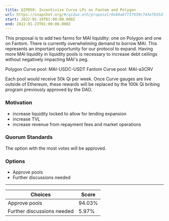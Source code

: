 ```yaml
---
title: QIP059: Incentivize Curve LPs on Fantom and Polygon
url: https://snapshot.org/#/qidao.eth/proposal/0x80a67737939c743ef655dfc2e125238abb50421e5409e6c7425933661a651349
start: 2022-01-19T01:00:00.000Z
end: 2022-01-23T01:00:00.000Z
---
```

This proposal is to add two farms for MAI liquidity: one on Polygon and one on Fantom. There is currently overwhelming demand to borrow MAI. This represents an important opportunity for our protocol to expand. Having more MAI liquidity in liquidity pools is necessary to increase debt ceilings without negatively impacting MAI's peg.

Polygon Curve pool: MAI-USDC-USDT
Fantom Curve pool: MAI-a3CRV

Each pool would receive 50k Qi per week. Once Curve gauges are live outside of Ethereum, these rewards will be replaced by the 100k Qi bribing program previously approved by the DAO. 

### Motivation

* increase liquidity locked to allow for lending expansion
* increase TVL
* increase revenue from repayment fees and market operations

### Quorum Standards

The option with the most votes will be approved.

### Options

* Approve pools
* Further discussions needed
---
| Choices | Score |
| --- | --- |
| Approve pools | 94.03% |
| Further discussions needed | 5.97% |

